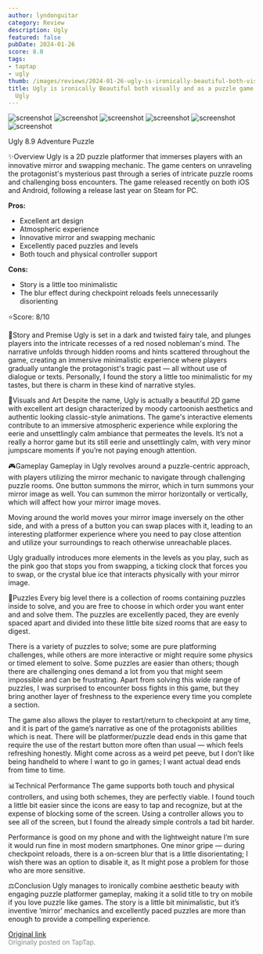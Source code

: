```yaml
---
author: lyndonguitar
category: Review
description: Ugly
featured: false
pubDate: 2024-01-26
score: 8.0
tags:
- taptap
- ugly
thumb: /images/reviews/2024-01-26-ugly-is-ironically-beautiful-both-visually-and-as-a-puzzle-game--review---ugly-0.avif
title: Ugly is ironically Beautiful both visually and as a puzzle game | Review -
  Ugly
---
```


<div class="gallery">
  <img src="/images/reviews/2024-01-26-ugly-is-ironically-beautiful-both-visually-and-as-a-puzzle-game--review---ugly-0.avif" alt="screenshot" />
  <img src="/images/reviews/2024-01-26-ugly-is-ironically-beautiful-both-visually-and-as-a-puzzle-game--review---ugly-1.avif" alt="screenshot" />
  <img src="/images/reviews/2024-01-26-ugly-is-ironically-beautiful-both-visually-and-as-a-puzzle-game--review---ugly-2.avif" alt="screenshot" />
  <img src="/images/reviews/2024-01-26-ugly-is-ironically-beautiful-both-visually-and-as-a-puzzle-game--review---ugly-3.avif" alt="screenshot" />
  <img src="/images/reviews/2024-01-26-ugly-is-ironically-beautiful-both-visually-and-as-a-puzzle-game--review---ugly-4.avif" alt="screenshot" />
  <img src="/images/reviews/2024-01-26-ugly-is-ironically-beautiful-both-visually-and-as-a-puzzle-game--review---ugly-5.avif" alt="screenshot" />
</div>

Ugly
8.9
Adventure
Puzzle

✨Overview
Ugly is a 2D puzzle platformer that immerses players with an innovative mirror and swapping mechanic. The game centers on unraveling the protagonist's mysterious past through a series of intricate puzzle rooms and challenging boss encounters. The game released recently on both iOS and Android, following a release last year on Steam for PC.


**Pros:**
- Excellent art design
- Atmospheric experience
- Innovative mirror and swapping mechanic
- Excellently paced puzzles and levels
- Both touch and physical controller support



**Cons:**
- Story is a little too minimalistic
- The blur effect during checkpoint reloads feels unnecessarily disorienting


⭐️Score: 8/10

📖Story and Premise
Ugly is set in a dark and twisted fairy tale, and plunges players into the intricate recesses of a red nosed nobleman's mind. The narrative unfolds through hidden rooms and hints scattered throughout the game, creating an immersive minimalistic experience where players gradually untangle the protagonist's tragic past — all without use of dialogue or texts. Personally, I found the story a little too minimalistic for my tastes, but there is charm in these kind of narrative styles.

🎨Visuals and Art
Despite the name, Ugly is actually a beautiful 2D game with excellent art design characterized by moody cartoonish aesthetics and authentic looking classic-style animations. The game's interactive elements contribute to an immersive atmospheric experience while exploring the eerie and unsettlingly calm ambiance that permeates the levels. It’s not a really a horror game but its still eerie and unsettlingly calm, with very minor jumpscare moments if you’re not paying enough attention.

🎮Gameplay
Gameplay in Ugly revolves around a puzzle-centric approach, with players utilizing the mirror mechanic to navigate through challenging puzzle rooms. One button summons the mirror, which in turn summons your mirror image as well. You can summon the mirror horizontally or vertically, which will affect how your mirror image moves.

Moving around the world moves your mirror image inversely on the other side, and with a press of a button you can swap places with it, leading to an interesting platformer experience where you need to pay close attention and utilize your surroundings to reach otherwise unreachable places.

Ugly gradually introduces more elements in the levels as you play, such as the pink goo that stops you from swapping, a ticking clock that forces you to swap, or the crystal blue ice that interacts physically with your mirror image.

🧩Puzzles
Every big level there is a collection of rooms containing puzzles inside to solve, and you are free to choose in which order you want enter and and solve them. The puzzles are excellently paced, they are evenly spaced apart and divided into these little bite sized rooms that are easy to digest.

There is a variety of puzzles to solve; some are pure platforming challenges, while others are more interactive or might require some physics or timed element to solve. Some puzzles are easier than others; though there are challenging ones demand a lot from you that might seem impossible and can be frustrating. Apart from solving this wide range of puzzles, I was surprised to encounter boss fights in this game, but they bring another layer of freshness to the experience every time you complete a section.

The game also allows the player to restart/return to checkpoint at any time, and it is part of the game’s narrative as one of the protagonists abilities which is neat. There will be platformer/puzzle dead ends in this game that require the use of the restart button more often than usual — which feels refreshing honestly. Might come across as a weird pet peeve, but I don’t like being handheld to where I want to go in games; I want actual dead ends from time to time.

📊Technical Performance
The game supports both touch and physical controllers, and using both schemes, they are perfectly viable. I found touch a little bit easier since the icons are easy to tap and recognize, but at the expense of blocking some of the screen. Using a controller allows you to see all of the screen, but I found the already simple controls a tad bit harder.

Performance is good on my phone and with the lightweight nature I’m sure it would run fine in most modern smartphones. One minor gripe — during checkpoint reloads, there is a on-screen blur that is a little disorientating; I wish there was an option to disable it, as It might pose a problem for those who are more sensitive.

⚖️Conclusion
Ugly manages to ironically combine aesthetic beauty with engaging puzzle platformer gameplay, making it a solid title to try on mobile if you love puzzle like games. The story is a little bit minimalistic, but it’s inventive ‘mirror’ mechanics and excellently paced puzzles are more than enough to provide a compelling experience.

[Original link](https://www.taptap.io/post/6870842)<br><span style="font-size: 0.95em; color: #888;">Originally posted on TapTap.</span>